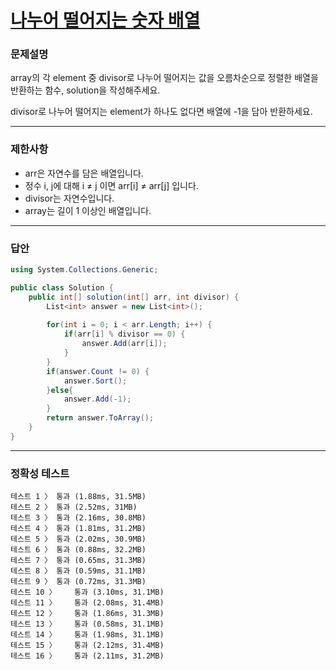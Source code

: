 # <a href="https://school.programmers.co.kr/learn/courses/30/lessons/12910">나누어 떨어지는 숫자 배열</a>

### 문제설명

array의 각 element 중 divisor로 나누어 떨어지는 값을 오름차순으로 정렬한 배열을 반환하는 함수, solution을 작성해주세요.

divisor로 나누어 떨어지는 element가 하나도 없다면 배열에 -1을 담아 반환하세요.

***

### 제한사항

 - arr은 자연수를 담은 배열입니다.
 - 정수 i, j에 대해 i ≠ j 이면 arr[i] ≠ arr[j] 입니다.
 - divisor는 자연수입니다.
 - array는 길이 1 이상인 배열입니다.

***

### 답안
``` csharp
using System.Collections.Generic;

public class Solution {
    public int[] solution(int[] arr, int divisor) {
        List<int> answer = new List<int>();
        
        for(int i = 0; i < arr.Length; i++) {
            if(arr[i] % divisor == 0) {
                answer.Add(arr[i]);
            }
        }
        if(answer.Count != 0) {
            answer.Sort();
        }else{
            answer.Add(-1);
        }
        return answer.ToArray();
    }
}
```

***

### 정확성 테스트
```
테스트 1 〉	통과 (1.88ms, 31.5MB)
테스트 2 〉	통과 (2.52ms, 31MB)
테스트 3 〉	통과 (2.16ms, 30.8MB)
테스트 4 〉	통과 (1.81ms, 31.2MB)
테스트 5 〉	통과 (2.02ms, 30.9MB)
테스트 6 〉	통과 (0.88ms, 32.2MB)
테스트 7 〉	통과 (0.65ms, 31.3MB)
테스트 8 〉	통과 (0.59ms, 31.1MB)
테스트 9 〉	통과 (0.72ms, 31.3MB)
테스트 10 〉	통과 (3.10ms, 31.1MB)
테스트 11 〉	통과 (2.08ms, 31.4MB)
테스트 12 〉	통과 (1.86ms, 31.3MB)
테스트 13 〉	통과 (0.58ms, 31.1MB)
테스트 14 〉	통과 (1.98ms, 31.1MB)
테스트 15 〉	통과 (2.12ms, 31.4MB)
테스트 16 〉	통과 (2.11ms, 31.2MB)
```